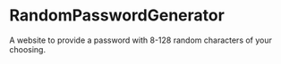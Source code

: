 # RandomPasswordGenerator
A website to provide a password with 8-128 random characters of your choosing.
